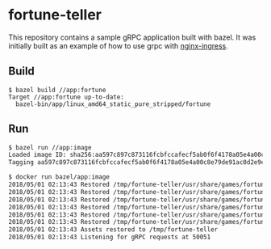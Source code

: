 
# fortune-teller

This repository contains a sample gRPC application built with bazel.  It was
initially built as an example of how to use grpc with
[nginx-ingress](https://github.com/kubernetes/ingress-nginx/docs/grpc). 

## Build

```
$ bazel build //app:fortune 
Target //app:fortune up-to-date:
  bazel-bin/app/linux_amd64_static_pure_stripped/fortune
```

## Run

```sh
$ bazel run //app:image
Loaded image ID: sha256:aa597c897c873116fcbfccafecf5ab0f6f4178a05e4a00c8e79de91ac0d2e9e7
Tagging aa597c897c873116fcbfccafecf5ab0f6f4178a05e4a00c8e79de91ac0d2e9e7 as bazel/app:image
```

```sh
$ docker run bazel/app:image
2018/05/01 02:13:43 Restored /tmp/fortune-teller/usr/share/games/fortunes/fortunes.dat
2018/05/01 02:13:43 Restored /tmp/fortune-teller/usr/share/games/fortunes/literature
2018/05/01 02:13:43 Restored /tmp/fortune-teller/usr/share/games/fortunes/literature.dat
2018/05/01 02:13:43 Restored /tmp/fortune-teller/usr/share/games/fortunes/riddles
2018/05/01 02:13:43 Restored /tmp/fortune-teller/usr/share/games/fortunes/riddles.dat
2018/05/01 02:13:43 Restored /tmp/fortune-teller/usr/share/games/fortunes/fortunes
2018/05/01 02:13:43 Assets restored to /tmp/fortune-teller
2018/05/01 02:13:43 Listening for gRPC requests at 50051
```
